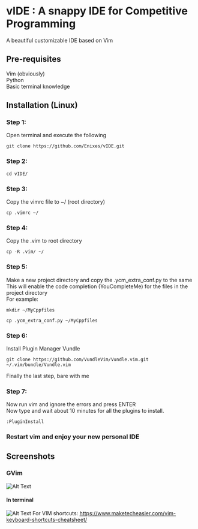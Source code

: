 # vIDE : A snappy IDE for Competitive Programming
A beautiful customizable IDE based on Vim
  
## Pre-requisites
Vim (obviously)\
Python\
Basic terminal knowledge

## Installation (Linux)
### Step 1:
Open terminal and execute the following
```
git clone https://github.com/Enixes/vIDE.git 
```
### Step 2:
```
cd vIDE/
```
### Step 3:
Copy the vimrc file to ~/ (root directory)
```
cp .vimrc ~/
```
### Step 4:
Copy the .vim to root directory
```
cp -R .vim/ ~/
```
### Step 5:
Make a new project directory and copy the .ycm_extra_conf.py  to the same \
This will enable the code completion (YouCompleteMe) for the files in the project directory\
For example:
```
mkdir ~/MyCppfiles
```
```
cp .ycm_extra_conf.py ~/MyCppfiles
```
### Step 6:
Install Plugin Manager Vundle
```
git clone https://github.com/VundleVim/Vundle.vim.git ~/.vim/bundle/Vundle.vim
```
Finally the last step, bare with me
### Step 7:
Now run vim and ignore the errors and press ENTER\
Now type and wait about 10 minutes for all the plugins to install.
```
:PluginInstall
```
### Restart vim and enjoy your new personal IDE
## Screenshots
### GVim
![Alt Text](https://github.com/Enixes/vIDE/blob/master/DeepinScreenshot_20190604165911.png)
#### In terminal
![Alt Text](https://github.com/Enixes/vIDE/blob/master/DeepinScreenshot_20190604171110.png)
For VIM shortcuts:
https://www.maketecheasier.com/vim-keyboard-shortcuts-cheatsheet/
